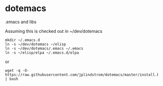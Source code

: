dotemacs
========

.emacs and libs

Assuming this is checked out in ~/dev/dotemacs

    mkdir ~/.emacs.d
    ln -s ~/dev/dotemacs ~/elisp
    ln -s ~/dev/dotemacs/.emacs ~/.emacs
    ln -s ~/elisp/elpa ~/.emacs.d/elpa

or

    wget -q -O- https://raw.githubusercontent.com/jplindstrom/dotemacs/master/install.bash | bash

